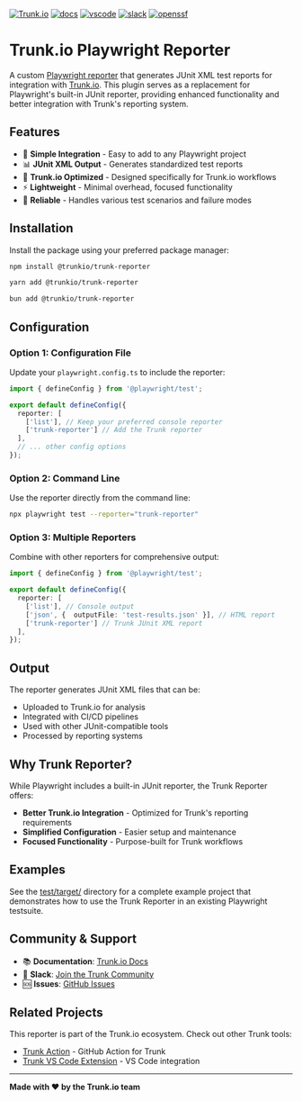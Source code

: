 <!-- markdownlint-disable first-line-heading -->

[![Trunk.io](https://github.com/user-attachments/assets/c98a90ee-439b-4a9c-bb9a-69dc0e7e2c7e)](https://trunk.io)
[![docs](https://img.shields.io/badge/-docs-darkgreen?logo=readthedocs&logoColor=ffffff)][docs]
[![vscode](https://img.shields.io/visual-studio-marketplace/i/trunk.io?color=0078d7&label=vscode&logo=visualstudiocode)][vscode]
[![slack](https://img.shields.io/badge/-slack-611f69?logo=slack)][slack]
[![openssf](https://api.securityscorecards.dev/projects/github.com/trunk-io/trunk-action/badge)](https://api.securityscorecards.dev/projects/github.com/trunk-io/trunk-action)

# Trunk.io Playwright Reporter

A custom [Playwright reporter](https://playwright.dev/docs/test-reporters#custom-reporters) that generates JUnit XML test reports for integration with [Trunk.io](https://trunk.io). This plugin serves as a replacement for Playwright's built-in JUnit reporter, providing enhanced functionality and better integration with Trunk's reporting system.

## Features

- 🚀 **Simple Integration** - Easy to add to any Playwright project
- 📊 **JUnit XML Output** - Generates standardized test reports
- 🔧 **Trunk.io Optimized** - Designed specifically for Trunk.io workflows
- ⚡ **Lightweight** - Minimal overhead, focused functionality
- 🎯 **Reliable** - Handles various test scenarios and failure modes

## Installation

Install the package using your preferred package manager:

```bash
npm install @trunkio/trunk-reporter
```

```bash
yarn add @trunkio/trunk-reporter
```

```bash
bun add @trunkio/trunk-reporter
```

## Configuration

### Option 1: Configuration File

Update your `playwright.config.ts` to include the reporter:

```ts
import { defineConfig } from '@playwright/test';

export default defineConfig({
  reporter: [
    ['list'], // Keep your preferred console reporter
    ['trunk-reporter'] // Add the Trunk reporter
  ],
  // ... other config options
});
```

### Option 2: Command Line

Use the reporter directly from the command line:

```bash
npx playwright test --reporter="trunk-reporter"
```

### Option 3: Multiple Reporters

Combine with other reporters for comprehensive output:

```ts
import { defineConfig } from '@playwright/test';

export default defineConfig({
  reporter: [
    ['list'], // Console output
    ['json', {  outputFile: 'test-results.json' }], // HTML report
    ['trunk-reporter'] // Trunk JUnit XML report
  ],
});
```

## Output

The reporter generates JUnit XML files that can be:
- Uploaded to Trunk.io for analysis
- Integrated with CI/CD pipelines
- Used with other JUnit-compatible tools
- Processed by reporting systems

## Why Trunk Reporter?

While Playwright includes a built-in JUnit reporter, the Trunk Reporter offers:

- **Better Trunk.io Integration** - Optimized for Trunk's reporting requirements
- **Simplified Configuration** - Easier setup and maintenance
- **Focused Functionality** - Purpose-built for Trunk workflows

## Examples

See the [test/target/](test/target/) directory for a complete example project that demonstrates how to use the Trunk Reporter in an existing Playwright testsuite.

## Community & Support

- 📚 **Documentation**: [Trunk.io Docs][docs]
- 💬 **Slack**: [Join the Trunk Community][slack]
- 🆘 **Issues**: [GitHub Issues](https://github.com/trunk-io/trunk-reporter/issues)

## Related Projects

This reporter is part of the Trunk.io ecosystem. Check out other Trunk tools:

- [Trunk Action](https://github.com/trunk-io/trunk-action) - GitHub Action for Trunk
- [Trunk VS Code Extension](https://marketplace.visualstudio.com/items?itemName=Trunk.io) - VS Code integration

---

**Made with ❤️ by the Trunk.io team**

[slack]: https://slack.trunk.io
[docs]: https://docs.trunk.io
[vscode]: https://marketplace.visualstudio.com/items?itemName=Trunk.io

